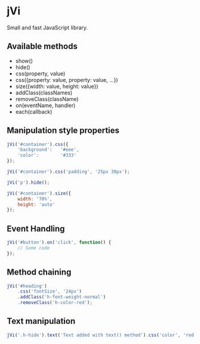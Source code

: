 jVi
==================================================

Small and fast JavaScript library.


Available methods
--------------------------------------

- show()
- hide()
- css(property, value)
- css({property: value, property: value, ...})
- size({width: value, height: value})
- addClass(classNames)
- removeClass(className)
- on(eventName, handler)
- each(callback)


Manipulation style properties
--------------------------------------

```js
jVi('#container').css({
    'background':   '#eee',
    'color':        '#333'
});

jVi('#container').css('padding', '25px 30px');

jVi('p').hide();

jVi('#container').size({
    width: '70%',
    height: 'auto'
});
```


Event Handling
--------------------------------------

```js
jVi('#button').on('click', function() {
    // Some code
});
```

Method chaining
--------------------------------------

```js
jVi('#heading')
	.css('fontSize', '24px')
	.addClass('h-font-weight-normal')
	.removeClass('h-color-red');
```

Text manipulation
--------------------------------------

```js
jVi('.h-hide').text('Text added with text() method').css('color', 'red');
```